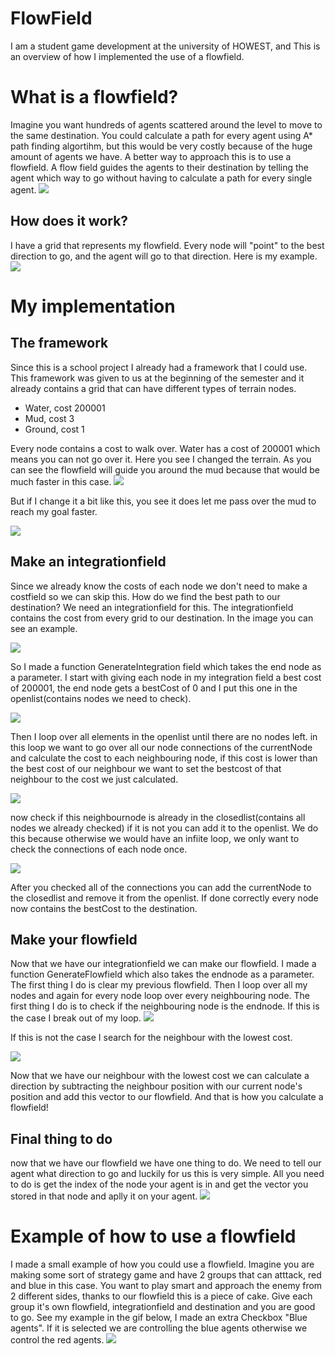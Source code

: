 # FlowField
I am a student game development at the university of HOWEST, and This is an overview of how I implemented the use of a flowfield.

<h1>What is a flowfield? </h1>
Imagine you want hundreds of agents scattered around the level to move to the same destination. You could calculate a path for every agent using A* path finding algortihm, but this would be very costly because of the huge amount of agents we have. A better way to approach this is to use a flowfield. A flow field guides the agents to their destination by telling the agent which way to go without having to calculate a path for every single agent.

<img src="Images/Flowfield.gif">

<h2>How does it work? </h2>
I have a grid that represents my flowfield. Every node will "point" to the best direction to go, and the agent will go to that direction. 
Here is my example.

<img src="Images/Screenshot.png">

<h1>My implementation </h1>
<h2>The framework</h2>
Since this is a school project I already had a framework that I could use. This framework was given to us at the beginning of the semester and it already contains a grid that can have different types of terrain nodes.
<ul>
  <li>Water, cost 200001</li>
  <li>Mud, cost 3</li>
  <li>Ground, cost 1</li>
</ul>
Every node contains a cost to walk over. Water has a cost of 200001 which means you can not go over it.
Here you see I changed the terrain. As you can see the flowfield will guide you around the mud because that would be much faster in this case.

<img src="Images/Screenshot2.png">

But if I change it a bit like this, you see it does let me pass over the mud to reach my goal faster.

<img src="Images/Screenshot3.png">

<h2>Make an integrationfield</h2>

Since we already know the costs of each node we don't need to make a costfield so we can skip this. 
How do we find the best path to our destination? We need an integrationfield for this. The integrationfield contains the cost from every grid to our destination. In the image you can see an example.

<img src="Images/Screenshot4.png">

So I made a function GenerateIntegration field which takes the end node as a parameter. I start with giving each node in my integration field a best cost of 200001, the end node gets a bestCost of 0 and I put this one in the openlist(contains nodes we need to check).

<img src="Images/Screenshot5.png">

Then I loop over all elements in the openlist until there are no nodes left. in this loop we want to go over all our node connections of the currentNode and calculate the cost to each neighbouring node, if this cost is lower than the best cost of our neighbour we want to set the bestcost of that neighbour to the cost we just calculated.

<img src="Images/Screenshot6.JPG">

now check if this neighbournode is already in the closedlist(contains all nodes we already checked) if it is not you can add it to the openlist. We do this because otherwise we would have an infiite loop, we only want to check the connections of each node once.

<img src="Images/Screenshot7.JPG">

After you checked all of the connections you can add the currentNode to the closedlist and remove it from the openlist.
If done correctly every node now contains the bestCost to the destination.
<h2>Make your flowfield</h2>
Now that we have our integrationfield we can make our flowfield. I made a function GenerateFlowfield which also takes the endnode as a parameter.
The first thing I do is clear my previous flowfield. Then I loop over all my nodes and again for every node loop over every neighbouring node.
The first thing I do is to check if the neighbouring node is the endnode. If this is the case I break out of my loop.

<img src="Images/Screenshot9.JPG">

If this is not the case I search for the neighbour with the lowest cost.

<img src="Images/Screenshot10.JPG">

Now that we have our neighbour with the lowest cost we can calculate a direction by subtracting the neighbour position with our current node's position and add this vector to our flowfield. And that is how you calculate a flowfield!
<h2>Final thing to do</h2>
now that we have our flowfield we have one thing to do. We need to tell our agent what direction to go and luckily for us this is very simple. All you need to do is get the index of the node your agent is in and get the vector you stored in that node and aplly it on your agent.

<img src="Images/Screenshot11.JPG">

<h1>Example of how to use a flowfield</h1>
I made a small example of how you could use a flowfield. Imagine you are making some sort of strategy game and have 2 groups that can atttack, red and blue in this case. You want to play smart and approach the enemy from 2 different sides, thanks to our flowfield this is a piece of cake. Give each group it's own flowfield, integrationfield and destination and you are good to go. See my example in the gif below, I made an extra Checkbox "Blue agents". If it is selected we are controlling the blue agents otherwise we control the red agents.

<img src="Images/FlowfieldExample.gif">
